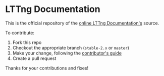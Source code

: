LTTng Documentation
===================

This is the official repository of the
[online LTTng Documentation's](http://lttng.org/docs) source.

To contribute:

  1. Fork this repo
  2. Checkout the appropriate branch (`stable-2.x` or `master`)
  3. Make your change, following the [contributor's guide](CONTRIBUTING.md)
  4. Create a pull request

Thanks for your contributions and fixes!
